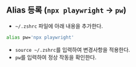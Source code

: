 ## Alias 등록 (`npx playwright` -> `pw`)
- `~/.zshrc` 파일에 아래 내용을 추가한다.
```zsh
alias pw='npx playwright'
```
- `source ~/.zshrc`를 입력하여 변경사항을 적용한다.
- `pw`를 입력하여 정상 작동을 확인한다.